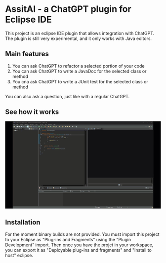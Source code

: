 # AssitAI - a ChatGPT plugin for Eclipse IDE

This project is an eclipse IDE plugin that allows integration with ChatGPT. 
The plugin is still very experimental, and it only works with Java editors.

## Main features

1. You can ask ChatGPT to refactor a selected portion of your code
2. You can ask ChatGPT to write a JavaDoc for the selected class or method
3. You cna ask ChatGPT to write a JUnit test for the selected class or method

You can also ask a question, just like with a regular ChatGPT.


## See how it works


![See how it works](site/how-it-works2.gif)

## Installation

For the moment binary builds are not provided. You must import this project to your Eclipse as "Plug-ins and Fragments" using the "Plugin Development" import. Then once you have the projct in your workspace, you can export it as "Deployable plug-ins and fragments" and "Install to host" eclipse.

